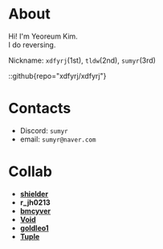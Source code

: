 # About

Hi! I'm Yeoreum Kim.   
I do reversing.   

Nickname: `xdfyrj`(1st), `tldw`(2nd), `sumyr`(3rd)

::github{repo="xdfyrj/xdfyrj"}

# Contacts

- Discord: `sumyr`
- email: `sumyr@naver.com`

# Collab

- [**shielder**](https://shielder.tistory.com/)
- **r_jh0213**
- [**bmcyver**](https://blog.bmcyver.dev/)
- [**Void**](https://pdw0412.tistory.com/)
- [**goldleo1**](https://goldleo1.github.io/)
- [**Tuple**](https://tuplest.github.io/)
